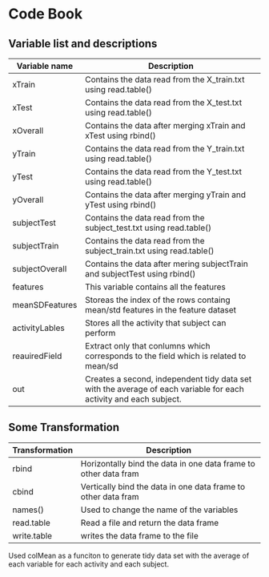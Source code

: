 # Code Book

Variable list and descriptions
------------------------------

Variable name    | Description
-----------------|------------
xTrain           | Contains the data read from the X_train.txt using read.table()
xTest            | Contains the data read from the X_test.txt using read.table()
xOverall         | Contains the data after merging xTrain and xTest using rbind()
yTrain           | Contains the data read from the Y_train.txt using read.table()
yTest            | Contains the data read from the Y_test.txt using read.table()
yOverall         | Contains the data after merging yTrain and yTest using rbind()
subjectTest      | Contains the data read from the subject_test.txt using read.table()
subjectTrain     | Contains the data read from the subject_train.txt using read.table()
subjectOverall   | Contains the data after mering subjectTrain and subjectTest using rbind()
features         | This variable contains all the features
meanSDFeatures   | Storeas the index of the rows containg mean/std features in the feature dataset
activityLables   | Stores all the activity that subject can perform
reauiredField    | Extract only that conlumns which corresponds to the field which is related to mean/sd
out              | Creates a second, independent tidy data set with the average of each variable for each activity and each subject.

        
Some Transformation
-------------------
Transformation   | Description
-----------------|------------
rbind            | Horizontally bind the data in one data frame to other data fram
cbind            | Vertically bind the data in one data frame to other data fram
names()          | Used to change the name of the variables
read.table       | Read a file and return the data frame
write.table      | writes the data frame to the file

Used colMean as a funciton to generate tidy data set with the average of each variable for each activity and each subject.
